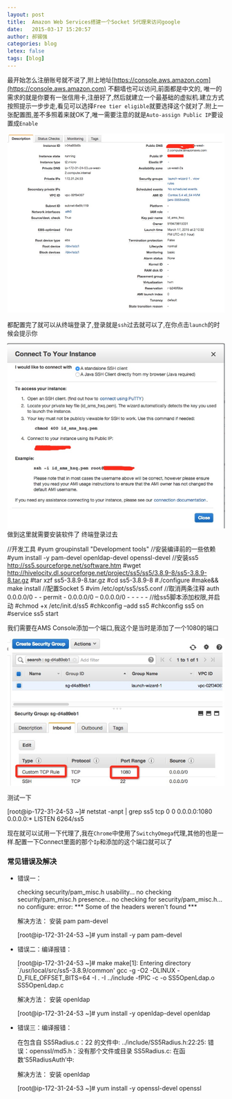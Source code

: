 ```yaml
---
layout: post
title:  Amazon Web Services‏搭建一个Socket 5代理来访问google
date:   2015-03-17 15:20:57
author: 郝锡强
categories: blog
letex: false
tags: [blog]
---
```

最开始怎么注册账号就不说了,附上地址[https://console.aws.amazon.com](https://console.aws.amazon.com)
不翻墙也可以访问,前面都是中文的, 唯一的需求的就是你要有一张信用卡,注册好了,然后就建立一个最基础的虚拟机.建立方式按照提示一步步走,看见可以选择`Free tier eligible`就要选择这个就对了.附上一张配置图,差不多照着来就OK了,唯一需要注意的就是`Auto-assign Public IP`要设置成`Enable` 

<!-- more -->
![配置图](/source/images/blog/ams02.png)

都配置完了就可以从终端登录了,登录就是`ssh`过去就可以了,在你点击`launch`的时候会提示你

![Connect](/source/images/blog/ams01.png)
做到这里就需要安装软件了
终端登录过去

//开发工具
#yum groupinstall "Development tools"
//安装编译前的一些依赖
#yum install -y pam-devel openldap-devel openssl-devel
//安装ss5 http://ss5.sourceforge.net/software.htm
#wget http://hivelocity.dl.sourceforge.net/project/ss5/ss5/3.8.9-8/ss5-3.8.9-8.tar.gz
#tar xzf ss5-3.8.9-8.tar.gz
#cd ss5-3.8.9-8
#./configure
#make&& make install
//配置Socket 5
#vim /etc/opt/ss5/ss5.conf
//取消两条注释
auth 0.0.0.0/0  -  -
permit - 0.0.0.0/0 – 0.0.0.0/0  -  -  -  -  -
//给ss5脚本添加权限,并启动
#chmod +x /etc/init.d/ss5
#chkconfig –add ss5
#chkconfig ss5 on
#service ss5 start

我们需要在AMS Console添加一个端口,我这个是当时是添加了一个1080的端口

![SecurityGroups](/source/images/blog/ams03.png)

测试一下

[root@ip-172-31-24-53 ~]# netstat  -anpt | grep ss5
tcp        0      0 0.0.0.0:1080                0.0.0.0:*                   LISTEN      6264/ss5


现在就可以试用一下代理了,我在`Chrome`中使用了`SwitchyOmega`代理,其他的也是一样.配置一下Connect里面的那个`Ip`和添加的这个端口就可以了

### 常见错误及解决

* 错误一：

	checking security/pam_misc.h usability... no
	checking security/pam_misc.h presence... no
	checking for security/pam_misc.h... no
	configure: error: *** Some of the headers weren't found ***

	解决方法：
	安装 pam pam-devel

	[root@ip-172-31-24-53 ~]# yum install -y pam pam-devel


* 错误二：编译报错：

	[root@ip-172-31-24-53 ~]# make
	make[1]: Entering directory `/usr/local/src/ss5-3.8.9/common'
	gcc -g -O2 -DLINUX -D_FILE_OFFSET_BITS=64 -I . -I ../include   -fPIC   -c -o SS5OpenLdap.o SS5OpenLdap.c

	解决方法：
	安装 openldap	

	[root@ip-172-31-24-53 ~]# yum install -y openldap-devel  openldap


* 错误三：编译报错：

	在包含自 SS5Radius.c：22 的文件中:
	../include/SS5Radius.h:22:25: 错误：openssl/md5.h：没有那个文件或目录
	SS5Radius.c: 在函数‘S5RadiusAuth’中:

	解决方法：
	安装 openldap	

	[root@ip-172-31-24-53 ~]# yum install -y openssl-devel  openssl



      